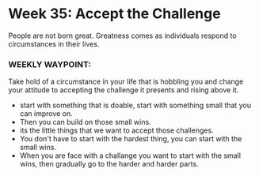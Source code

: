 # Week 35: Accept the Challenge
People are not born great. Greatness comes as individuals respond to circumstances in their lives.

### WEEKLY WAYPOINT:

Take hold of a circumstance in your life that is hobbling you and change your 
attitude to accepting the challenge it presents and rising above it.

- start with something that is doable, start with something small that you can improve on.
- Then you can build on those small wins.
- its the little things that we want to accept those challenges.
- You don't have to start with the hardest thing, you can start with the small wins.
- When you are face with a challange you want to start with the small wins, then gradually go to the harder and harder parts.
